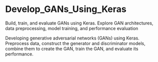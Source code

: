 # Develop_GANs_Using_Keras
Build, train, and evaluate GANs using Keras. Explore GAN architectures, data preprocessing, model training, and performance evaluation

Developing generative adversarial networks (GANs) using Keras. 
Preprocess data, construct the generator and discriminator models, combine them to create the GAN, train the GAN, and evaluate its performance. 
